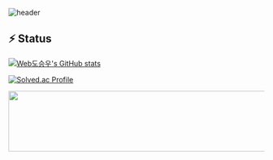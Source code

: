 ![header](https://capsule-render.vercel.app/api?type=waving&color=auto&height=120&section=header&text=welcome&fontSize=60)

## ⚡ Status

[![Web도승우's GitHub stats](https://github-readme-stats.vercel.app/api?username=MagongDo&show_icons=true&theme=github_dark)](https://github.com/MagongDo/github-readme-stats)


<!--![Top Langs](https://github-readme-stats.vercel.app/api/top-langs/?username=MagongDo&layout=compact&theme=github_dark)-->



[![Solved.ac Profile](http://mazassumnida.wtf/api/v2/generate_badge?boj=lpok2657)](https://solved.ac/lpok2657)

<a href="https://github.com/devxb/gitanimals">
  <img
    src="https://render.gitanimals.org/lines/MagongDo"
    width="600"
    height="120"
  />
</a>
  

<!--
<a href="https://github.com/devxb/gitanimals">
<img
  src="https://render.gitanimals.org/farms/MagongDo"
  width="600"
  height="300"
/>
</a>
-->
  
